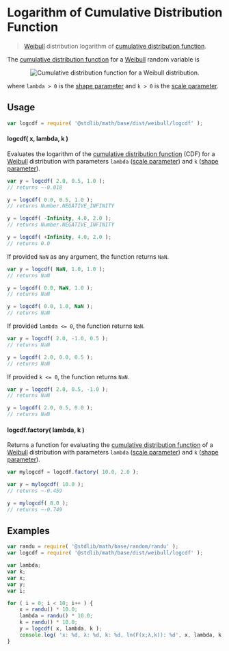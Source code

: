 Logarithm of Cumulative Distribution Function
===

> [Weibull][weibull] distribution logarithm of [cumulative distribution function][cdf].

<section class="intro">

The [cumulative distribution function][cdf] for a [Weibull][weibull] random variable is

<!-- <equation class="equation" label="eq:cdf" align="center" rawF(x;\lambda, k) =\begin{cases}1- e^{-(x/\lambda)^k} &amp; x\geq0\\ 0 &amp; x<0\end{cases}" alt="Cumulative distribution function for a Weibull distribution."> -->

<div class="equation" align="center" data-raw-text="F(x;\lambda, k) =\begin{cases}1- e^{-(x/\lambda)^k} &amp; x\geq0\\ 0 &amp; x<0\end{cases}" data-equation="eq:cdf">
    <img src="" alt="Cumulative distribution function for a Weibull distribution.">
    <br>
</div>

<!-- </equation> -->

where `lambda > 0` is the [shape parameter][shape] and `k > 0` is the [scale parameter][scale].

</section>

<!-- /.intro -->

<section class="usage">

## Usage
``` javascript
var logcdf = require( '@stdlib/math/base/dist/weibull/logcdf' );
```

#### logcdf( x, lambda, k )

Evaluates the logarithm of the [cumulative distribution function][cdf] (CDF) for a [Weibull][weibull] distribution with parameters `lambda` ([scale parameter][scale]) and `k` ([shape parameter][shape]).


``` javascript
var y = logcdf( 2.0, 0.5, 1.0 );
// returns ~-0.018

y = logcdf( 0.0, 0.5, 1.0 );
// returns Number.NEGATIVE_INFINITY

y = logcdf( -Infinity, 4.0, 2.0 );
// returns Number.NEGATIVE_INFINITY

y = logcdf( +Infinity, 4.0, 2.0 );
// returns 0.0
```

If provided `NaN` as any argument, the function returns `NaN`.

``` javascript
var y = logcdf( NaN, 1.0, 1.0 );
// returns NaN

y = logcdf( 0.0, NaN, 1.0 );
// returns NaN

y = logcdf( 0.0, 1.0, NaN );
// returns NaN
```

If provided `lambda <= 0`, the function returns `NaN`.

``` javascript
var y = logcdf( 2.0, -1.0, 0.5 );
// returns NaN

y = logcdf( 2.0, 0.0, 0.5 );
// returns NaN
```

If provided `k <= 0`, the function returns `NaN`.

``` javascript
var y = logcdf( 2.0, 0.5, -1.0 );
// returns NaN

y = logcdf( 2.0, 0.5, 0.0 );
// returns NaN
```

#### logcdf.factory( lambda, k )

Returns a function for evaluating the [cumulative distribution function][cdf] of a [Weibull][weibull] distribution with parameters `lambda` ([scale parameter][scale]) and `k` ([shape parameter][shape]).

``` javascript
var mylogcdf = logcdf.factory( 10.0, 2.0 );

var y = mylogcdf( 10.0 );
// returns ~-0.459

y = mylogcdf( 8.0 );
// returns ~-0.749
```

</section>

<!-- /.usage -->

<section class="examples">

## Examples

``` javascript
var randu = require( '@stdlib/math/base/random/randu' );
var logcdf = require( '@stdlib/math/base/dist/weibull/logcdf' );

var lambda;
var k;
var x;
var y;
var i;

for ( i = 0; i < 10; i++ ) {
    x = randu() * 10.0;
    lambda = randu() * 10.0;
    k = randu() * 10.0;
    y = logcdf( x, lambda, k );
    console.log( 'x: %d, λ: %d, k: %d, ln(F(x;λ,k)): %d', x, lambda, k, y );
}
```

</section>

<!-- /.examples -->


<section class="links">

[cdf]: https://en.wikipedia.org/wiki/Cumulative_distribution_function
[weibull]: https://en.wikipedia.org/wiki/Weibull_distribution
[shape]: https://en.wikipedia.org/wiki/Shape_parameter
[scale]: https://en.wikipedia.org/wiki/Scale_parameter

</section>

<!-- /.links -->

